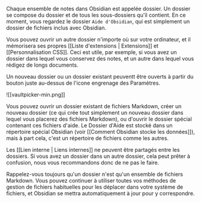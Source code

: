Chaque ensemble de notes dans Obsidian est appelée dossier. Un dossier se compose du dossier et de tous les sous-dossiers qu'il contient. En ce moment, vous regardez le dossier `Aide d'Obsidian`, qui est simplement un dossier de fichiers inclus avec Obsidian.

Vous pouvez ouvrir un autre dossier n'importe où sur votre ordinateur, et il mémorisera ses propres [[Liste d'extensions | Extensions]] et [[Personnalisation CSS]]. Ceci est utile, par exemple, si vous avez un dossier dans lequel vous conservez des notes, et un autre dans lequel vous rédigez de longs documents.

Un nouveau dossier ou un dossier existant peuventt être ouverts à partir du bouton juste au-dessus de l'icone engrenage des Paramètres.

![[vaultpicker-min.png]]

Vous pouvez ouvrir un dossier existant de fichiers Markdown, créer un nouveau dossier (ce qui crée tout simplement un nouveau dossier dans lequel vous placerez des fichiers Markdown), ou d'ouvrir le dossier spécial contenant ces fichiers d'aide. Le Dossier d'Aide est stocké dans un répertoire spécial Obsidian (voir [[Comment Obsidian stocke les données]]), mais à part cela, c'est un répertoire de fichiers comme les autres.

Les [[Lien interne | Liens internes]] ne peuvent être partagés entre les dossiers. Si vous avez un dossier dans un autre dossier, cela peut prêter à confusion, nous vous recommandons donc de ne pas le faire.

Rappelez-vous toujours qu'un dossier n'est qu'un ensemble de fichiers Markdown. Vous pouvez continuer à utiliser toutes vos méthodes de gestion de fichiers habituelles pour les déplacer dans votre système de fichiers, et Obsidian se mettra automatiquement à jour pour y correspondre.